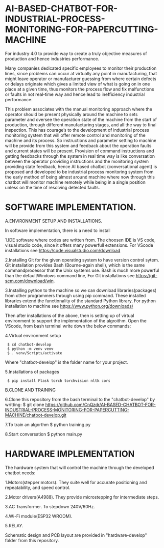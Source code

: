 # AI-BASED-CHATBOT-FOR-INDUSTRIAL-PROCESS-MONITORING-FOR-PAPERCUTTING-MACHINE
For industry 4.0 to provide way to create a truly objective measures of production and hence industries performance.

Many companies dedicated specific employees to monitor their production lines, since problems can occur at virtually any point in manufacturing, that might leave operator or manufacturer guessing from where certain defects or delays originate which gives a limited view of what is going on in one place at a given time, thus monitors the process flow and fix malfunctions or faults in not real-time way and hence lead to inefficiency industrial performance.

This problem associates with the manual monitoring approach where the operator should be present physically around the machine to sets parameter and oversee the operation state of the machine from the start of production, through different manufacturing stages, and all the way to final inspection. This has courage’s to the development of industrial process monitoring system that will offer remote control and monitoring of the machine and its process. So instructions and parameter setting to machine will be provide from this system and feedback about the operation faults and current states will be present. Provision of command instructions and getting feedbacks through the system in real time way is like conversation between the operator providing instructions and the monitoring system providing state feedback, hence AI based chatbot (conversational agent) is proposed and developed to be industrial process monitoring system from the early method of being almost around machine where now through this chatbot will monitor machine remotely while being in a single position unless on the time of resolving detected faults.

# SOFTWARE IMPLEMENTATION.
A.ENVIRONMENT SETUP AND INSTALLATIONS.

In software implementation, there is a need to install 

1.IDE software where codes are written from. The choosen IDE is VS code, visual studio code, since it offers many powerfull extensions. For VScode installations see https://code.visualstudio.com/download

2.Installing Git for the given operating system to have version control sytem. Git installation provides Bash (Bourne-again shell), which is the same commandprocessor that the Unix systems use. Bash is much more powerful than the defaultWindows command line, For Git installations see https://git-scm.com/download/win.

3.Installing python to the machine so we can download libraries(packages) from other programmers through using pip command. These installed libraries extend the functionality of the standard Python library. For python installation to machine see https://www.python.org/downloads/

Then after installations of the above, then is setting up of virtual environment to support the implementation of the algroithm. Open the VScode, from bash terminal write down the below commands:

4.Virtual environment setup
    
     $ cd chatbot-develop
     $ python -m venv venv
     $ . venv/Scripts/activate

Where "chatbot-develop" is the folder name for your project.

5.Installations of packages

     $ pip install Flask torch torchvision nltk cors

B.CLONE AND TRAINING

6.Clone this repository from the bash terminal to the "chatbot-develop" by writting:
     $ git clone https://github.com/CnQzdr/AI-BASED-CHATBOT-FOR-INDUSTRIAL-PROCESS-MONITORING-FOR-PAPERCUTTING-MACHINE/chatbot-develop.git

7.To train an algorthm
     $ python training.py

8.Start conversation
     $ python main.py

# HARDWARE IMPLEMENTATION
The hardware system that will control the machine through the developed chatbot needs:

1.Motors(stepper motors). They suite well for accurate positioning and repeatability, and speed control.

2.Motor drivers(A4988). They provide microstepping for intermediate steps.

3.AC Transformer. To stepdown 240V/60Hz.

4.Wi-Fi module(ESP32 WROOM).

5.RELAY.

Schematic design and PCB layout are provided in "hardware-develop" folder from this repository.
